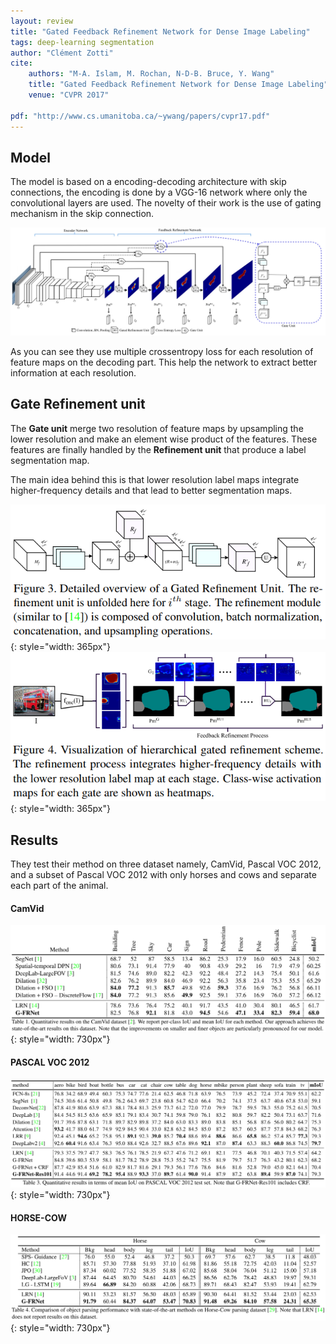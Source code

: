 ```yaml
---
layout: review
title: "Gated Feedback Refinement Network for Dense Image Labeling"
tags: deep-learning segmentation
author: "Clément Zotti"
cite:
    authors: "M-A. Islam, M. Rochan, N-D-B. Bruce, Y. Wang"
    title: "Gated Feedback Refinement Network for Dense Image Labeling"
    venue: "CVPR 2017"
    
pdf: "http://www.cs.umanitoba.ca/~ywang/papers/cvpr17.pdf"
---
```


## Model

The model is based on a encoding-decoding architecture with skip connections, the encoding is done by a VGG-16 network where only the convolutional layers are used.
The novelty of their work is the use of gating mechanism in the skip connection.

![](/deep-learning/images/gfrn/fig2.png)

As you can see they use multiple crossentropy loss for each resolution of feature maps on the decoding part. This help the network to extract better information at each resolution.

## Gate Refinement unit

The **Gate unit** merge two resolution of feature maps by upsampling the lower resolution and make an element wise product of the features. These features are finally handled by the **Refinement unit** that produce a label segmentation map.

The main idea behind this is that lower resolution label maps integrate higher-frequency details and that lead to better segmentation maps.

![](/deep-learning/images/gfrn/fig3.png){: style="width: 365px"}
![](/deep-learning/images/gfrn/fig4.png){: style="width: 365px"}

## Results

They test their method on three dataset namely, CamVid, Pascal VOC 2012, and a subset of Pascal VOC 2012 with only horses and cows and separate each part of the animal.

#### CamVid
![](/deep-learning/images/gfrn/tab1.png){: style="width: 730px"}

#### PASCAL VOC 2012
![](/deep-learning/images/gfrn/tab3.png){: style="width: 730px"}

#### HORSE-COW
![](/deep-learning/images/gfrn/tab4.png){: style="width: 730px"}

